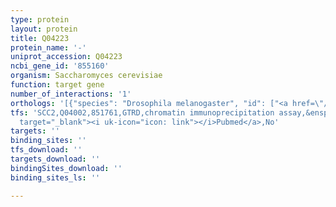 ```yaml
---
type: protein
layout: protein
title: Q04223
protein_name: '-'
uniprot_accession: Q04223
ncbi_gene_id: '855160'
organism: Saccharomyces cerevisiae
function: target gene
number_of_interactions: '1'
orthologs: '[{"species": "Drosophila melanogaster", "id": ["<a href=\"/protein/q94915\">Q94915</a>", "<a href=\"/protein/q9w4j7\">Q9W4J7</a>"]}, {"species": "Caenorhabditis elegans", "id": ["<a href=\"/protein/q9bi82\">Q9BI82</a>"]}, {"species": "Homo sapiens", "id": ["<a href=\"/protein/q9bsh5\">Q9BSH5</a>"]}, {"species": "Mus musculus", "id": ["<a href=\"/protein/q9cyw4\">Q9CYW4</a>"]}, {"species": "Rattus norvegicus", "id": ["<a href=\"/protein/b2ryt7\">B2RYT7</a>"]}]'
tfs: 'SCC2,Q04002,851761,GTRD,chromatin immunoprecipitation assay,&ensp;<a href="https://www.ncbi.nlm.nih.gov/pubmed/?term=27924024%5Buid%5D"
  target="_blank"><i uk-icon="icon: link"></i>Pubmed</a>,No'
targets: ''
binding_sites: ''
tfs_download: ''
targets_download: ''
bindingSites_download: ''
binding_sites_ls: ''

---
```

